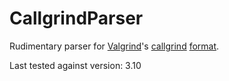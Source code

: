 
# CallgrindParser

Rudimentary parser for [Valgrind][1]'s [callgrind][2] [format][3].

Last tested against version: 3.10


[1]: http://valgrind.org/
[2]: http://valgrind.org/docs/manual/cl-manual.html
[3]: http://valgrind.org/docs/manual/cl-format.html
